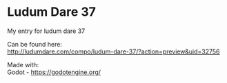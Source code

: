 Ludum Dare 37
=============

My entry for ludum dare 37

Can be found here:  
http://ludumdare.com/compo/ludum-dare-37/?action=preview&uid=32756

Made with:     
    Godot - https://godotengine.org/   
